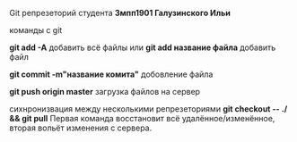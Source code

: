  Git репрезеторий  студента 
**3мпп1901 Галузинского Ильи**

команды с git 

**git add -A** добавить всё файлы
или
**git add название файла** добавить файл

**git commit -m"название комита"** добовление файла
	
**git push origin master** загрузка файлов на сервер


сихнронизвация между несколькими репрезеториями 
**git checkout -- ./ && git pull** Первая команда восстановит всё удалённое/изменённое, вторая вольёт изменения с сервера.
